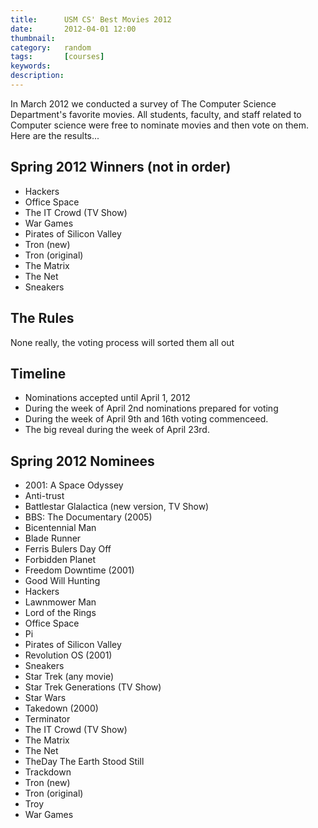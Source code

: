 ```yaml
---
title: 		USM CS' Best Movies 2012
date: 		2012-04-01 12:00
thumbnail:
category:	random
tags: 		[courses]
keywords:
description:
---
```

In March 2012 we conducted a survey of The Computer Science Department's
favorite movies. All students, faculty, and staff related to Computer
science were free to nominate movies and then vote on them. Here are the
results...


## Spring 2012 Winners (not in order)

* Hackers
* Office Space
* The IT Crowd (TV Show)
* War Games
* Pirates of Silicon Valley
* Tron (new)
* Tron (original)
* The Matrix
* The Net
* Sneakers

## The Rules

None really, the voting process will sorted them all out

## Timeline

- Nominations accepted until April 1, 2012
- During the week of April 2nd nominations prepared for voting
- During the week of April 9th and 16th voting commenceed.
- The big reveal during the week of April 23rd.

## Spring 2012 Nominees

* 2001: A Space Odyssey
* Anti-trust
* Battlestar Glalactica (new version, TV Show)
* BBS: The Documentary (2005)
* Bicentennial Man
* Blade Runner
* Ferris Bulers Day Off
* Forbidden Planet
* Freedom Downtime (2001)
* Good Will Hunting
* Hackers
* Lawnmower Man
* Lord of the Rings
* Office Space
* Pi
* Pirates of Silicon Valley
* Revolution OS (2001)
* Sneakers
* Star Trek (any movie)
* Star Trek Generations (TV Show)
* Star Wars
* Takedown (2000)
* Terminator
* The IT Crowd (TV Show)
* The Matrix
* The Net
* TheDay The Earth Stood Still
* Trackdown
* Tron (new)
* Tron (original)
* Troy
* War Games

